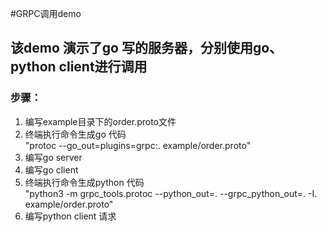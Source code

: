 #GRPC调用demo
## 该demo 演示了go 写的服务器，分别使用go、python client进行调用
### 步骤：
1. 编写example目录下的order.proto文件
2. 终端执行命令生成go 代码  
"protoc --go_out=plugins=grpc:. example/order.proto" 
3. 编写go server
4. 编写go client
5. 终端执行命令生成python 代码  
"python3 -m grpc_tools.protoc --python_out=. --grpc_python_out=. -I. example/order.proto"
6. 编写python client 请求 
